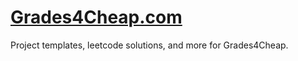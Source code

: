 # [Grades4Cheap.com](https://grades4cheap.com/)
Project templates, leetcode solutions, and more for Grades4Cheap.

